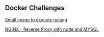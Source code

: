 ## Docker Challenges
[Small image to execute golang](small-image/README.md)

[NGINX - Reverse Proxy with node and MYSQL](nginx-node)